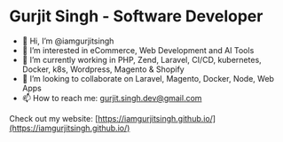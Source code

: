 # Gurjit Singh - Software Developer

- 👋 Hi, I’m @iamgurjitsingh
- 👀 I’m interested in eCommerce, Web Development and AI Tools
- 🌱 I’m currently working in PHP, Zend, Laravel, CI/CD, kubernetes, Docker, k8s, Wordpress, Magento & Shopify
- 💞️ I’m looking to collaborate on Laravel, Magento, Docker, Node, Web Apps
- 📫 How to reach me: [gurjit.singh.dev@gmail.com](mailto:gurjit.singh.dev@gmail.com)

Check out my website: [https://iamgurjitsingh.github.io/](https://iamgurjitsingh.github.io/)

<!---
iamgurjitsingh/iamgurjitsingh is a ✨ special ✨ repository because its `README.md` (this file) appears on your GitHub profile.
You can click the Preview link to take a look at your changes.
--->
